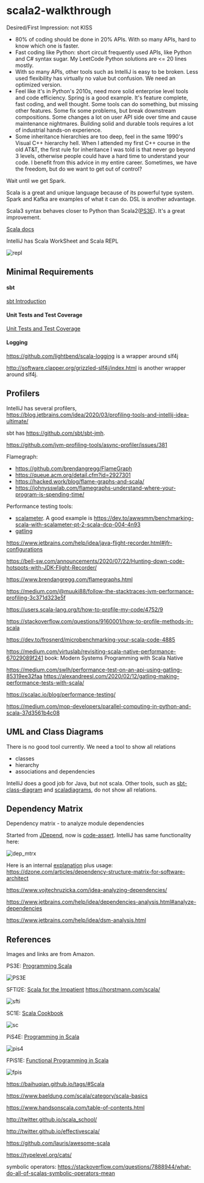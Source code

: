 # scala2-walkthrough

Desired/First Impression: not KISS
- 80% of coding should be done in 20% APIs. With so many APIs, hard to know which one is faster.
- Fast coding like Python: short circuit frequently used APIs, like Python and C# syntax sugar.
  My LeetCode Python solutions are <= 20 lines mostly.
- With so many APIs, other tools such as IntelliJ is easy to be broken. Less used flexibility
  has virtually no value but confusion. We need an optimized version.
- Feel like it's in Python's 2010s, need more solid enterprise level tools and code efficiency.
  Spring is a good example. It's feature complete, fast coding, and well thought. Some tools can
  do something, but missing other features. Some fix some problems, but break downstream
  compositions. Some changes a lot on user API side over time and cause maintenance nightmares.
  Building solid and durable tools requires a lot of industrial hands-on experience.
- Some inheritance hierarchies are too deep, feel in the same 1990's Visual C++ hierarchy hell.
  When I attended my first C++ course in the old AT&T, the first rule for inheritance I was told
  is that never go beyond 3 levels, otherwise people could have a hard time to understand your
  code. I benefit from this advice in my entire career. Sometimes, we have the freedom, but do we
  want to get out of control?

Wait until we get Spark.

Scala is a great and unique language because of its powerful type system. Spark and Kafka are
examples of what it can do. DSL is another advantage.

Scala3 syntax behaves closer to Python than Scala2([PS3E](#PS3E)). It's a great improvement.

[Scala docs](https://docs.scala-lang.org/api/all.html)

IntelliJ has Scala WorkSheet and Scala REPL

![repl](docs/scala_repl.png)

## Minimal Requirements

#### sbt
[sbt Introduction](docs/sbt.md)

#### Unit Tests and Test Coverage
[Unit Tests and Test Coverage](docs/test-coverage.md)

#### Logging
https://github.com/lightbend/scala-logging is a wrapper around slf4j

http://software.clapper.org/grizzled-slf4j/index.html is another wrapper around slf4j.

## Profilers

IntelliJ has several profilers, https://blog.jetbrains.com/idea/2020/03/profiling-tools-and-intellij-idea-ultimate/

sbt has https://github.com/sbt/sbt-jmh.

https://github.com/jvm-profiling-tools/async-profiler/issues/381

Flamegraph:
- https://github.com/brendangregg/FlameGraph
- https://queue.acm.org/detail.cfm?id=2927301
- https://hacked.work/blog/flame-graphs-and-scala/
- https://johnysswlab.com/flamegraphs-understand-where-your-program-is-spending-time/


Performance testing tools:
- [scalameter](https://github.com/scalameter/scalameter). A good example is
  https://dev.to/awwsmm/benchmarking-scala-with-scalameter-pt-2-scala-dcp-004-4n93
- [gatling](https://github.com/gatling/gatling)

https://www.jetbrains.com/help/idea/java-flight-recorder.html#jfr-configurations

https://bell-sw.com/announcements/2020/07/22/Hunting-down-code-hotspots-with-JDK-Flight-Recorder/

https://www.brendangregg.com/flamegraphs.html

https://medium.com/@muuki88/follow-the-stacktraces-jvm-performance-profiling-3c371d323e5f

https://users.scala-lang.org/t/how-to-profile-my-code/4752/9

https://stackoverflow.com/questions/9160001/how-to-profile-methods-in-scala

https://dev.to/frosnerd/microbenchmarking-your-scala-code-4885

https://medium.com/virtuslab/revisiting-scala-native-performance-67029089f241
book: Modern Systems Programming with Scala Native

https://medium.com/swlh/performance-test-on-an-api-using-gatling-85319ee32faa
https://alexandreesl.com/2020/02/12/gatling-making-performance-tests-with-scala/

https://scalac.io/blog/performance-testing/

https://medium.com/mop-developers/parallel-computing-in-python-and-scala-37d3561b4c08


## UML and Class Diagrams
There is no good tool currently. We need a tool to show all relations
- classes
- hierarchy
- associations and dependencies

IntelliJ does a good job for Java, but not scala. Other tools, such as
[sbt-class-diagram](https://github.com/xuwei-k/sbt-class-diagram)
and 
[scaladiagrams](https://github.com/mikeyhu/scaladiagrams),
do not show all relations.

## Dependency Matrix
Dependency matrix - to analyze module dependencies

Started from [JDepend](https://github.com/nidi3/jdepend), now is 
[code-assert](https://github.com/nidi3/code-assert). IntelliJ has same
functionality here:

![dep_mtrx](docs/dependency_matrix.png)

Here is an internal 
[explanation](http://blog.rcard.in/programming/oop/software-engineering/2017/04/10/dependency-dot.html)
plus usage: 
https://dzone.com/articles/dependency-structure-matrix-for-software-architect

https://www.vojtechruzicka.com/idea-analyzing-dependencies/

https://www.jetbrains.com/help/idea/dependencies-analysis.html#analyze-dependencies

https://www.jetbrains.com/help/idea/dsm-analysis.html


## References

Images and links are from Amazon.

<a name="PS3E">PS3E</a>: [Programming Scala](https://www.amazon.com/Programming-Scala-Scalability-Functional-Objects/dp/1492077895)

![PS3E](docs/programming_scala.jpg)

SFTI2E: [Scala for the Impatient](https://www.amazon.com/Scala-Impatient-2nd-Cay-Horstmann/dp/0134540565)
https://horstmann.com/scala/

![sfti](docs/scala_for_the_impatient_2E.jpg)

SC1E: [Scala Cookbook](https://www.amazon.com/Scala-Cookbook-Object-Oriented-Functional-Programming/dp/1449339611)

![sc](docs/scala_cookbook_1E.jpg)

PiS4E: [Programming in Scala](https://www.amazon.com/Programming-Scala-Martin-Odersky/dp/098153161X) 

![pis4](docs/programming_in_scala_4E.jpg)

FPiS1E: [Functional Programming in Scala](https://www.amazon.com/Functional-Programming-Scala-Paul-Chiusano/dp/1617290653)

![fpis](docs/functional_programming_in_scala_1E.jpg)

https://baihuqian.github.io/tags/#Scala

https://www.baeldung.com/scala/category/scala-basics

https://www.handsonscala.com/table-of-contents.html

http://twitter.github.io/scala_school/

http://twitter.github.io/effectivescala/

https://github.com/lauris/awesome-scala

https://typelevel.org/cats/

symbolic operators: https://stackoverflow.com/questions/7888944/what-do-all-of-scalas-symbolic-operators-mean

